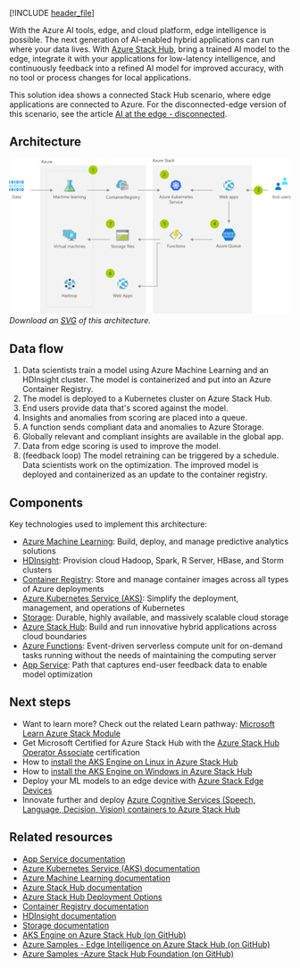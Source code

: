 


[!INCLUDE [header_file](../../../includes/sol-idea-header.md)]

With the Azure AI tools, edge, and cloud platform, edge intelligence is possible. The next generation of AI-enabled hybrid applications can run where your data lives. With [Azure Stack Hub](/azure-stack/operator/azure-stack-overview), bring a trained AI model to the edge, integrate it with your applications for low-latency intelligence, and continuously feedback into a refined AI model for improved accuracy, with no tool or process changes for local applications.

This solution idea shows a connected Stack Hub scenario, where edge applications are connected to Azure. For the disconnected-edge version of this scenario, see the article [AI at the edge - disconnected](./ai-at-the-edge-disconnected.yml).

## Architecture

![Architecture diagram: AI-enabled application running at the edge with Azure Stack Hub.](../media/ai-at-the-edge.png)
*Download an [SVG](../media/ai-at-the-edge.svg) of this architecture.*

## Data flow

1. Data scientists train a model using Azure Machine Learning and an HDInsight cluster. The model is containerized and put into an Azure Container Registry.
1. The model is deployed to a Kubernetes cluster on Azure Stack Hub.
1. End users provide data that's scored against the model.
1. Insights and anomalies from scoring are placed into a queue.
1. A function sends compliant data and anomalies to Azure Storage.
1. Globally relevant and compliant insights are available in the global app.
1. Data from edge scoring is used to improve the model.
1. (feedback loop) The model retraining can be triggered by a schedule. Data scientists work on the optimization. The improved model is deployed and containerized as an update to the container registry.

## Components

Key technologies used to implement this architecture:

* [Azure Machine Learning](https://azure.microsoft.com/services/machine-learning): Build, deploy, and manage predictive analytics solutions
* [HDInsight](https://azure.microsoft.com/services/hdinsight): Provision cloud Hadoop, Spark, R Server, HBase, and Storm clusters
* [Container Registry](https://azure.microsoft.com/services/container-registry): Store and manage container images across all types of Azure deployments
* [Azure Kubernetes Service (AKS)](https://azure.microsoft.com/services/kubernetes-service): Simplify the deployment, management, and operations of Kubernetes
* [Storage](https://azure.microsoft.com/services/storage): Durable, highly available, and massively scalable cloud storage
* [Azure Stack Hub](https://azure.microsoft.com/overview/azure-stack): Build and run innovative hybrid applications across cloud boundaries
* [Azure Functions](https://azure.microsoft.com/services/functions/): Event-driven serverless compute unit for on-demand tasks running without the needs of maintaining the computing server
* [App Service](/azure/app-service/overview): Path that captures end-user feedback data to enable model optimization

## Next steps

* Want to learn more? Check out the related Learn pathway: [Microsoft Learn Azure Stack Module](/learn/modules/intro-to-azure-stack/)
* Get Microsoft Certified for Azure Stack Hub with the [Azure Stack Hub Operator Associate](/learn/certifications/azure-stack-hub-operator/) certification
* How to [install the AKS Engine on Linux in Azure Stack Hub](/azure-stack/user/azure-stack-kubernetes-aks-engine-deploy-linux)
* How to [install the AKS Engine on Windows in Azure Stack Hub](/azure-stack/user/azure-stack-kubernetes-aks-engine-deploy-windows)
* Deploy your ML models to an edge device with [Azure Stack Edge Devices](https://azure.microsoft.com/products/azure-stack/edge/#devices)
* Innovate further and deploy [Azure Cognitive Services (Speech, Language, Decision, Vision) containers to Azure Stack Hub](/azure-stack/user/azure-stack-solution-template-cognitive-services/)

## Related resources

* [App Service documentation](/azure/app-service/)
* [Azure Kubernetes Service (AKS) documentation](/azure/aks)
* [Azure Machine Learning documentation](/azure/machine-learning/service)
* [Azure Stack Hub documentation](/azure/azure-stack/user/azure-stack-solution-machine-learning)
* [Azure Stack Hub Deployment Options](/azure-stack/operator/azure-stack-overview#deployment-options)
* [Container Registry documentation](/azure/container-registry)
* [HDInsight documentation](/azure/hdinsight)
* [Storage documentation](/azure/storage)
* [AKS Engine on Azure Stack Hub (on GitHub)](https://github.com/Azure/aks-engine/blob/master/docs/topics/azure-stack.md)
* [Azure Samples - Edge Intelligence on Azure Stack Hub (on GitHub)](https://github.com/Azure-Samples/azure-intelligent-edge-patterns/tree/master/factory-ai-vision)
* [Azure Samples -Azure Stack Hub Foundation (on GitHub)](https://github.com/Azure-Samples/Azure-Stack-Hub-Foundation-Core)
